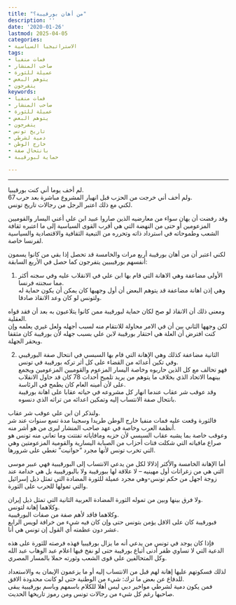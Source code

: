 ```yaml
---
title: "من أهان بورقيبة؟"
description: ''
date: '2020-01-26'
lastmod: 2025-04-05
categories:
- الاستراتيجيا السياسية
tags:
- فمات منفيا
- صاحب المنشار
- عميلة للثورة
- يتوهم البعض
- يتفرجون
keywords:
- فمات منفيا
- صاحب المنشار
- عميلة للثورة
- يتوهم البعض
- يتفرجون
- تاريخ تونس
- دمية لشرطي
- خارج الوطن
- بانتحال صفة
- حماية لبورقيبة

---
```

****

لم أخف يوما أني كنت بورقيبيا.  
ولم أخف أني خرجت من الحزب قبل انهيار المشروع مباشرة بعد حرب 67.  
لكني مع ذلك اعتبر الرجل من رجالات تاريخ تونس.

وقد رفضت أن يهان سواء من معارضيه الذين صاروا عبيد ابن علي أعني اليسار والقوميين المزعومين أو حتى من النهضة التي هي أقرب القوى السياسية إلى ما اعتبره ثقافة الشعب وطموحاته في استرداد ذاته وتحرره من التبعية الثقافية والاقتصادية والسياسية لفرنسا خاصة.

لكني اعتبر أن من أهان بورقيبة أربع مرات والخامسة قد تحصل إذا بقي من كانوا يسمون أنفسهم بورقيبيين يتفرجون كما حصل في الأربع السابقة:

1. الأولى مضاعفة وهي الاهانة التي قام بها ابن علي في الانقلاب عليه وفي سجنه أكثر مما سجنته فرنسا.  
وهي إذن اهانة مضاعفة قد يتوهم البعض أن أول وجهيها كان يمكن أن يكون حماية له ولتونس لو كان وعد الانقاذ صادقا.

ومعنى ذلك أن الانقاذ لو صح لكان حماية لبورقيبة ممن كانوا يتلاعبون به بعد أن فقد قواه العقلية.  
لكن وجهها الثاني بين أن في الامر محاولة للانتقام منه لسبب أجهله ولعل غيري يعلمه وإن كنت افترض أن العلة هي احتقار بورقيبة لابن علي بسبب جهله لأن بورقيبة كان مثقفا ويحقر الجهلة.

2. الثانية مضاعفة كذلك وهي الإهانة التي قام بها السبسي في انتحال صفة البورقيبي وفي تكين أعدائه من القضاء على كل أثر تركه بورقيبة في تونس.  
فهو تحالف مع كل الذين حاربوه وخاصة اليسار المزعوم والقوميين المزعومين ويجمع بينهما الاتحاد الذي بخلاف ما يتوهم من يريد تلميح أحداث 78 كان قد حاول الانقلاب على لأن أمينه العام كان يطمح في الرئاسة.  
وقد عوقب شر عقاب عندما انهار كل مشروعه في حياته عقابا على اهانة بورقيبة بانتحال صفة الانتساب إليه وتمكين اعدائه من تراثه الذي دنسوه.

ولنذكر ان ابن علي عوقب شر عقاب.  
فالثورة وقعت عليه فمات منفيا خارج الوطن طريدا وسجينا مدة تسع سنوات عند شر أنظمة العرب وخاصة في عهد صاحب المنشار ليرى من هو أشر منه.  
وعوقب خاصة بما يشبه عقاب السبسي لأن حزبه ومافاياته تفتتت وما تعاني منه تونس هو صراع مافياته التي شكلت فتات أحزاب من الصبابة اليسارية والقومية المزعومتين وهي التي تخرب تونس لأنها مجرد “حوانيت” تغطي على شرورها.

أما الإهانة الخامسة والأكثر إذلالا لكل من يدعي الانتساب إلى البورقيبية فهي عبير موسى التي هي من زغراتات أول مهينيه – لا علاقة لها ببورقيبة ولا بالبورقيبية بل هي خدامة عند زوجة اجهل من حكم تونس-وهي مجرد عميلة للثورة المضادة التي تمثل ذيل إسرائيل والتي تمولها للحرب على الثورة.

ولا فرق بينها وبين من تموله الثورة المضادة العربية الثانية التي تمثل ذيل إيران.  
وكلاهما إهانة لتونس.  
وكلاهما فاقد لأهم صفة من صفات البورقيبية.  
فبورقيبة كان على الاقل يؤمن بتونس حتى وإن كان فيه شيء من خرافة لويس الرابع عشر دون عظمته أي القول إن تونس هي أنا.

فإذا كان يوجد في تونس من يدعي أنه ما يزال بورقيبيا فهذه فرصته للثورة على هذه الدعية التي لا تساوي ظفر أدنى أتباع بورقيبة حتى لو نفخ فيها اعلام عبد الوهاب عبد الله وكل المتحالفين على قوى الشعب وثورته حملا بالمسار المصري.

لذلك فسكوتهم عليها إهانة لهم قبل من الانتساب إليه أو ما يزعمون الإيمان به والاستعداد للدفاع عن بعض ما ترك: شيء من الوطنية حتى لو كانت محدودة الافق.  
فمن يكون دمية لشرطي مواخير دبي ليس أهلا للكلام باسمهم وباسم بورقيبية يبقى صاحبها رغم كل شيء من رجالات تونس ومن رموز تاريخها الحديث.

###
